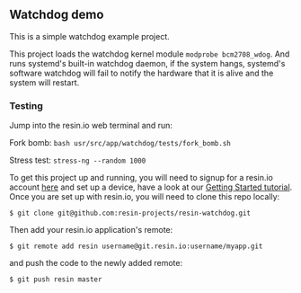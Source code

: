 ## Watchdog demo

This is a simple watchdog example project.

This project loads the watchdog kernel module `modprobe bcm2708_wdog`. And runs systemd's built-in watchdog daemon, if the system hangs, systemd's software watchdog will fail to notify the hardware that it is alive and the system will restart.

### Testing

Jump into the resin.io web terminal and run:

Fork bomb: `bash usr/src/app/watchdog/tests/fork_bomb.sh`

Stress test: `stress-ng --random 1000`

To get this project up and running, you will need to signup for a resin.io account [here][signup-page] and set up a device, have a look at our [Getting Started tutorial][gettingStarted-link]. Once you are set up with resin.io, you will need to clone this repo locally:
```
$ git clone git@github.com:resin-projects/resin-watchdog.git
```
Then add your resin.io application's remote:
```
$ git remote add resin username@git.resin.io:username/myapp.git
```
and push the code to the newly added remote:
```
$ git push resin master
```

[resin-link]:https://resin.io/
[signup-page]:https://dashboard.resin.io/signup
[gettingStarted-link]:http://docs.resin.io/#/pages/installing/gettingStarted.md
